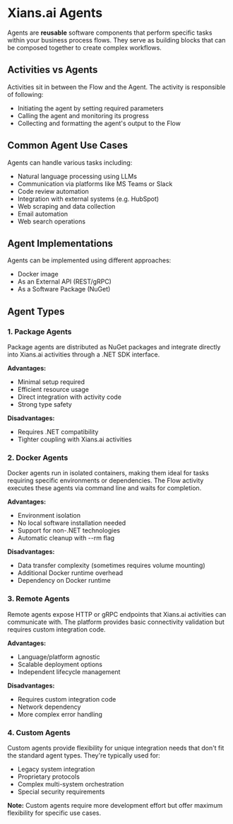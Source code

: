 # Xians.ai Agents

Agents are **reusable** software components that perform specific tasks within your business process flows. They serve as building blocks that can be composed together to create complex workflows.

## Activities vs Agents

Activities sit in between the Flow and the Agent. The activity is responsible of following:

- Initiating the agent by setting required parameters
- Calling the agent and monitoring its progress
- Collecting and formatting the agent's output to the Flow

## Common Agent Use Cases

Agents can handle various tasks including:

- Natural language processing using LLMs
- Communication via platforms like MS Teams or Slack  
- Code review automation
- Integration with external systems (e.g. HubSpot)
- Web scraping and data collection
- Email automation
- Web search operations

## Agent Implementations

Agents can be implemented using different approaches:

- Docker image
- As an External API (REST/gRPC)
- As a Software Package (NuGet)

## Agent Types

### 1. Package Agents

Package agents are distributed as NuGet packages and integrate directly into Xians.ai activities through a .NET SDK interface.

**Advantages:**

- Minimal setup required
- Efficient resource usage
- Direct integration with activity code
- Strong type safety

**Disadvantages:**

- Requires .NET compatibility
- Tighter coupling with Xians.ai activities

### 2. Docker Agents

Docker agents run in isolated containers, making them ideal for tasks requiring specific environments or dependencies. The Flow activity executes these agents via command line and waits for completion.

**Advantages:**

- Environment isolation
- No local software installation needed
- Support for non-.NET technologies
- Automatic cleanup with --rm flag

**Disadvantages:**

- Data transfer complexity (sometimes requires volume mounting)
- Additional Docker runtime overhead
- Dependency on Docker runtime

### 3. Remote Agents

Remote agents expose HTTP or gRPC endpoints that Xians.ai activities can communicate with. The platform provides basic connectivity validation but requires custom integration code.

**Advantages:**

- Language/platform agnostic
- Scalable deployment options
- Independent lifecycle management

**Disadvantages:**

- Requires custom integration code
- Network dependency
- More complex error handling

### 4. Custom Agents

Custom agents provide flexibility for unique integration needs that don't fit the standard agent types. They're typically used for:

- Legacy system integration
- Proprietary protocols
- Complex multi-system orchestration
- Special security requirements

**Note:** Custom agents require more development effort but offer maximum flexibility for specific use cases.
